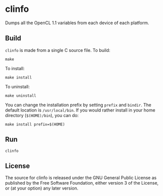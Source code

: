 # clinfo

Dumps all the OpenCL 1.1 variables from each device of each platform.


## Build

`clinfo` is made from a single C source file. To build:

	make

To install:

	make install

To uninstall:

	make uninstall

You can change the installation prefix by setting `prefix` and `bindir`.
The default location is `/usr/local/bin`. If you would rather install in your
home directory (`$(HOME)/bin`), you can do:

	make install prefix=$(HOME)


## Run

	clinfo


## License

The source for clinfo is released under the GNU General Public License as
published by the Free Software Foundation, either version 3 of the License,
or (at your option) any later version.
